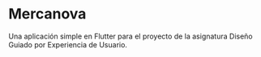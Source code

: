 # Mercanova

Una aplicación simple en Flutter para el proyecto de la asignatura Diseño Guiado por Experiencia de Usuario.